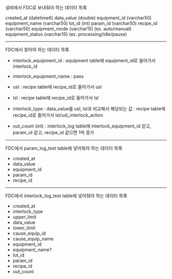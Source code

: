 설비에서 FDC로 보내줘야 하는 데이터 목록

created_at (datetime6)
data_value (double)
equipment_id (varchar50)
equipment_name (varchar50)
lot_id (int)
param_id (varchar50)
recipe_id (varchar50)
equipment_mode (varchar15) (ex. auto/manual)
equipment_status (varchar15) (ex. processing/idle/pause)

-------------------------------------------------
FDC에서 찾아야 하는 데이터 목록

- interlock_equipment_id
: equipment table에 equipment_id로 들어가서 interlock_id

- interlock_equipment_name
: pass

- usl
: recipe table에 recipe_id로 들어가서 usl

- lsl
: recipe table에 recipe_id로 들어가서 lsl

- interlock_type
: data_value를 usl, lsl과 비교해서 해당되는 값
: recipe table에 recipe_id로 들어가서 lsl/usl_interlock_action

- out_count (int)
: interlock_log table에 interlock_equipment_id 같고, param_id 같고, recipe_id 같으면 1씩 증가

-------------------------------------------------
FDC에서 param_log_test table에 넣어줘야 하는 데이터 목록

- created_at
- data_value
- equipment_id
- param_id
- recipe_id

-------------------------------------------------
FDC에서 interlock_log_test table에 넣어줘야 하는 데이터 목록

- created_at
- interlock_type
- upper_limit
- data_value
- lower_limit
- cause_equip_id
- cause_equip_name
- equipment_id
- equipment_name?
- lot_id
- param_id
- recipe_id
- out_count